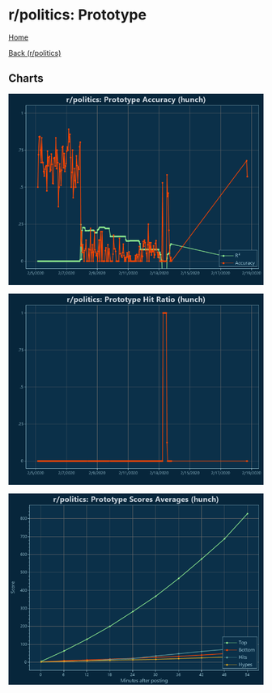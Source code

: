 # r/politics: Prototype

[Home](../../index.md)

[Back (r/politics)](../hunch_politics.md)

## Charts

![r/politics R² (hunch)](../../images/models/hunch_politics_Prototype_Accuracy.png "r/politics R² (hunch)")

![r/politics Hit Ratio (hunch)](../../images/models/hunch_politics_Prototype_HitRatio.png "r/politics Hit Ratio (hunch)")

![r/politics Score Averages (hunch)](../../images/models/hunch_politics_Prototype_Scores.png "r/politics Score Averages (hunch)")

